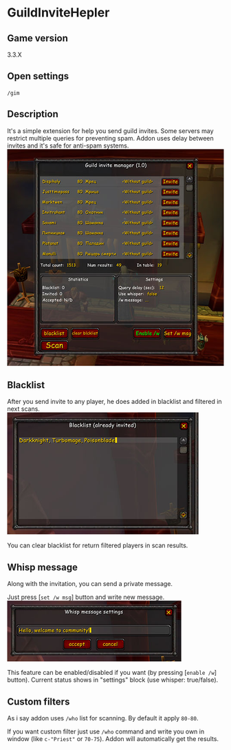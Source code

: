 # GuildInviteHepler

## Game version
3.3.X

## Open settings
```
/gim
```

## Description
It's a simple extension for help you send guild invites. Some servers may restrict multiple queries for preventing spam. Addon uses delay between invites and it's safe for anti-spam systems.
![](docs/main-frame.jpg)

## Blacklist
After you send invite to any player, he does added in blacklist and filtered in next scans.
![](docs/blacklist.jpg)

You can clear blacklist for return filtered players in scan results.

## Whisp message
Along with the invitation, you can send a private message.

Just press [`set /w msg`] button and write new message.
![](docs/whisp-frame.jpg)

This feature can be enabled/disabled if you want (by pressing [`enable /w`] button). Current status shows in "settings" block (use whisper: true/false).

## Custom filters
As i say addon uses `/who` list for scanning. By default it apply `80-80`.

If you want custom filter just use `/who` command and write you own in window (like `c-"Priest"` or `70-75`). Addon will automatically get the results.